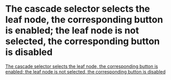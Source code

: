 # The cascade selector selects the leaf node, the corresponding button is enabled; the leaf node is not selected, the corresponding button is disabled
[The cascade selector selects the leaf node, the corresponding button is enabled; the leaf node is not selected, the corresponding button is disabled](https://aiwithcloud.com/2022/09/15/the_cascade_selector_selects_the_leaf_node_the_corresponding_button_is_enabled_the_leaf_node_is_not_selected_the_corresponding_button_is_disabled/)